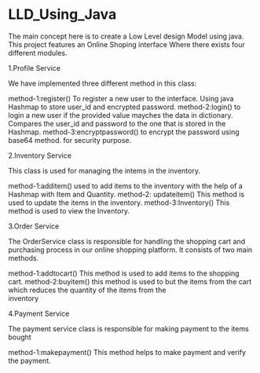 # LLD_Using_Java
The main concept here is to create a Low Level design Model using java.
This project features an Online Shoping interface Where there exists four different modules.

1.Profile Service

  We have implemented three different method in this class:
  
  method-1:register()
      To register a new user to the interface.
      Using java Hashmap to store user_id and encrypted password.
  method-2:login()
      to login a new user if the provided value mayches the data in dictionary.
      Compares the user_id and password to the one that is stored in the Hashmap.
  method-3:encryptpassword()
      to encrypt the password using base64 method.
      for security purpose.
      
2.Inventory Service

  This class is used for managing the intems in the inventory.
  
  method-1:additem()
      used to add items to the inventory with the help of a Hashmap with Item and Quantity.
  method-2: updateitem()
      This method is used to update the items in the inventory.
  method-3:Inventory()
      This method is used to view the Inventory.
      
3.Order Service

  The OrderService class is responsible for handling the shopping cart and purchasing process in our online      shopping platform. It consists of two main methods.
  
  method-1:addtocart()
      This method is used to add items to the shopping cart.
  method-2:buyitem()
      this method is used to but the items from the cart which reduces the quantity of the items from the  
      inventory
      
4.Payment Service

  The payment service class is responsible for making payment to the items bought
  
  method-1:makepayment()
      This method helps to make payment and verify the payment.
